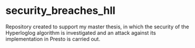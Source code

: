 # security_breaches_hll
Repository created to support my master thesis, in which the security of the Hyperloglog algorithm is investigated and an attack against its implementation in Presto is carried out.

